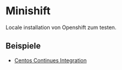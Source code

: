 # Minishift

Locale installation von Openshift zum testen.

## Beispiele

* [Centos Continues Integration](https://github.com/minishift/minishift/blob/master/centos_ci.sh)